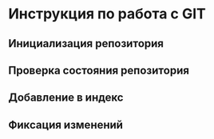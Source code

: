 # **Инструкция по работа с GIT**

## Инициализация репозитория

## Проверка состояния репозитория

## Добавление в индекс

## Фиксация изменений